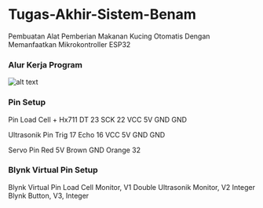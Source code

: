 # Tugas-Akhir-Sistem-Benam
Pembuatan Alat Pemberian Makanan Kucing Otomatis Dengan Memanfaatkan Mikrokontroller ESP32

<h3>Alur Kerja Program</h3>

![alt text](https://i.ibb.co/pKWRcNW/gambarsistemkerja.jpg)

<h3>Pin Setup</h3>

Pin Load Cell + Hx711
DT 23
SCK 22
VCC 5V
GND GND

Ultrasonik Pin
Trig 17
Echo 16
VCC 5V
GND GND

Servo Pin
Red 5V 
Brown GND
Orange 32


<h3>Blynk Virtual Pin Setup</h3>

Blynk Virtual Pin
Load Cell Monitor, V1 Double
Ultrasonik Monitor, V2 Integer
Blynk Button, V3, Integer
